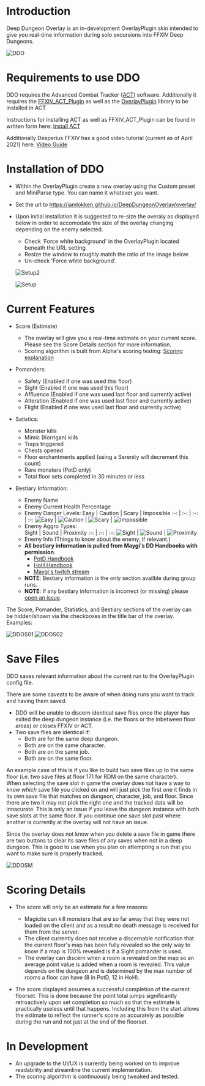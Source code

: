 # Introduction

Deep Dungeon Overlay is an in-development OverlayPlugin skin intended to give you real-time information during solo excursions into FFXIV Deep Dungeons.

![DDO](overlay/docs/DetailsFull01.png?raw=true)

# Requirements to use DDO

DDO requires the Advanced Combat Tracker ([ACT](https://advancedcombattracker.com/)) software.  Additionally it requires the [FFXIV_ACT_Plugin](https://github.com/ravahn/FFXIV_ACT_Plugin) as well as the [OverlayPlugin](https://github.com/ngld/OverlayPlugin) library to be installed in ACT.

Instructions for installing ACT as well as FFXIV_ACT_Plugin can be found in written form here: [Install ACT](https://github.com/FFXIV-ACT/setup-guide)

Additionally Desperius FFXIV has a good video tutorial (current as of April 2021) here: [Video Guide](https://www.youtube.com/watch?v=urZTrF864x8&t=0s)

# Installation of DDO

- Within the OverlayPlugin create a new overlay using the Custom preset and MiniParse type.  You can name it whatever you want.
- Set the url to https://iamlokken.github.io/DeepDungeonOverlay/overlay/
- Upon initial installation it is suggested to re-size the overaly as displayed below in order to accomodate the size of the overlay changing depending on the enemy selected.
	- Check 'Force white background' in the OverlayPlugin located beneath the URL setting.
	- Resize the window to roughly match the ratio of the image below.
	- Un-check 'Force white background'.

	![Setup2](overlay/docs/Resize02.png?raw=true)
	
	![Setup](overlay/docs/Resize01.png?raw=true) 

# Current Features

* Score (Estimate)
	* The overlay will give you a real-time estimate on your current score.  Please see the Score Details section for more information.
	* Scoring algorithm is built from Alpha's scoring testing: [Scoring explanation](https://docs.google.com/document/d/1MnR2Xtj2lol1LESgscI6yi_1xcAeP3FBwJecbD-EiwE/edit)
	 
* Pomanders:
	* Safety (Enabled if one was used this floor)
	* Sight (Enabled if one was used this floor)
	* Affluence (Enabled if one was used last floor and currently active)
	* Alteration (Enabled if one was used last floor and currently active)
	* Flight (Enabled if one was used last floor and currently active)

* Satistics:
	* Monster kills
	* Mimic (Korrigan) kills
	* Traps triggered 
	* Chests opened
	* Floor enchantments applied (using a Serenity will decrement this count)
	* Rare monsters (PotD only)
	* Total floor sets completed in 30 minutes or less
	
* Bestiary Information:
    * Enemy Name
	* Enemy Current Health Percentage
	* Enemy Danger Levels:
		Easy | Caution | Scary | Impossible
		:-: | :-: | :-: | :-: 
		![Easy](overlay/img/Easy.png) | ![Caution](overlay/img/Caution.png) | ![Scary](overlay/img/Scary.png) | ![Impossible](overlay/img/Impossible.png)
	* Enemy Aggro Types:	
		Sight | Sound | Proximity
		:-: | :-: | :-:
		![Sight](overlay/img/Sight.png) | ![Sound](overlay/img/Sound.png) | ![Proximity](overlay/img/Proximity.png)
	* Enemy Info (Things to know about the enemy, if relevant.)
	* __All bestiary information is pulled from Maygi's DD Handbooks with permission__.
		* [PotD Handbook](https://docs.google.com/document/d/e/2PACX-1vQpzFuhmSwTXuZSmtnKLNgQ0nRhumCFaB8NvCXFXSjrBHPRT5lXY8jMR4RaCK1aNfcl_G5ph5DNNwfl/pub)
		* [HoH Handbook](https://docs.google.com/document/d/1YVBSTOgJO-xOAB6YyKZEZRikjXFPle6Ihf_E7VdmQnI/edit)
		* [Maygi's twitch stream](https://www.twitch.tv/maygii)
	* **NOTE**: Bestiary information is the only section availble during group runs.
	* **NOTE**: If any bestiary information is incorrect (or missing) please [open an issue](https://github.com/IAmLokken/DeepDungeonOverlay/issues).

The Score, Pomander, Statistics, and Bestiary sections of the overlay can be hidden/shown via the checkboxes in the title bar of the overlay. Examples:

![DDOS01](overlay/docs/DetailsSimple01.png?raw=true) ![DDOS02](overlay/docs/DetailsSimple02.png?raw=true)

# Save Files

DDO saves relevant information about the current run to the OverlayPlugin config file.

There are some caveats to be aware of when doing runs you want to track and having them saved:
* DDO will be unable to discern identical save files once the player has exited the deep dungeon instance (i.e. the floors or the inbetween floor areas) or closes FFXIV or ACT.
* Two save files are identical if:
	* Both are for the same deep dungeon.
	* Both are on the same character.
	* Both are on the same job. 
	* Both are on the same floor.

An example case of this is if you like to build two save files up to the same floor (i.e. two save files at floor 171 for RDM on the same character).  
When selecting the save slot in game the overlay does not have a way to know _which_ save file you clicked on and will just pick the first one it finds in its own save file that matches on dungeon, character, job, and floor.  Since there are two it may not pick the right one and the tracked data will be innacurate.
This is only an issue if you leave the dungeon instance with both save slots at the same floor.  If you continue one save slot past where another is currently at the overlay will not have an issue.

Since the overlay does not know when you delete a save file in game there are two buttons to clear its save files of any saves when not in a deep dungeon.  This is good to use when you plan on attempting a run that you want to make sure is properly tracked.

![DDOSM](overlay/docs/SaveManager.png?raw=true)

# Scoring Details

* The score will only be an estimate for a few reasons:
    * Magicite can kill monsters that are so far away that they were not loaded on the client and as a result no death message is received for them from the server.
    * The client currently does not receive a discernable notification that the current floor's map has been fully revealed so the only way to know if a map is 100% revealed is if a Sight pomander is used.
    * The overlay can discern when a room is revealed on the map so an average point value is added when a room is revealed.  This value depends on the dungeon and is determined by the max number of rooms a floor can have (8 in PotD, 12 in HoH).

* The score displayed assumes a successful completion of the current floorset. This is done because the point total jumps significantly retroactively upon set completion so much so that the estimate is practically useless until that happens.  Including this from the start allows the estimate to reflect the runner's score as accurately as possible during the run and not just at the end of the floorset.

# In Development

* An upgrade to the UI/UX is currently being worked on to improve readability and streamline the current implementation.
* The scoring algorithm is continuously being tweaked and tested.
